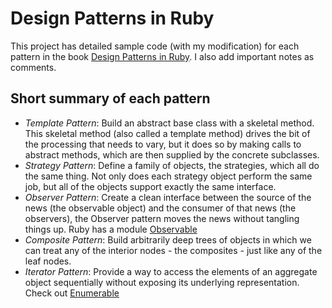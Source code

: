 # Design Patterns in Ruby

This project has detailed sample code (with my modification) for each pattern in the book [Design Patterns in Ruby](http://designpatternsinruby.com/). 
I also add important notes as comments. 

## Short summary of each pattern

- *Template Pattern*: Build an abstract base class with a skeletal method. This skeletal method (also called a template method) drives the bit of the processing that needs to vary, but it does so by making calls to abstract methods, which are then supplied by the concrete subclasses. 
- *Strategy Pattern*: Define a family of objects, the strategies, which all do the same thing. Not only does each strategy object perform the same job, but all of the objects support exactly the same interface.
- *Observer Pattern*: Create a clean interface between the source of the news (the observable object) and the consumer of that news (the observers), the Observer pattern moves the news without tangling things up. Ruby has a module [Observable](http://ruby-doc.org/stdlib-2.0.0/libdoc/observer/rdoc/Observable.html)
- *Composite Pattern*: Build arbitrarily deep trees of objects in which we can treat any of the interior nodes - the composites - just like any of the leaf nodes.
- *Iterator Pattern*: Provide a way to access the elements of an aggregate object sequentially without exposing its underlying representation. Check out [Enumerable](http://www.ruby-doc.org/core-2.1.1/Enumerable.html)
